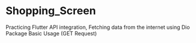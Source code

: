 # Shopping_Screen
Practicing Flutter API integration, Fetching data from the internet using Dio Package 
Basic Usage (GET Request)
